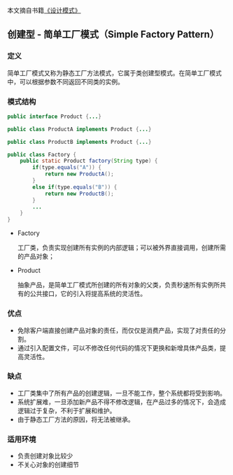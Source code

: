 本文摘自书籍[《设计模式》](https://www.amazon.cn/dp/B005XUK0DE/ref=sr_1_1?s=books&ie=UTF8&qid=1525848051&sr=1-1&keywords=%E8%AE%BE%E8%AE%A1%E6%A8%A1%E5%BC%8F+%E5%88%98%E4%BC%9F)

## 创建型 - 简单工厂模式（Simple Factory Pattern）

### 定义	

​	简单工厂模式又称为静态工厂方法模式，它属于类创建型模式。在简单工厂模式中，可以根据参数不同返回不同类的实例。

### 模式结构

```java
public interface Product {...}

public class ProductA implements Product {...}

public class ProductB implements Product {...}

public class Factory {
    public static Product factory(String type) {
        if(type.equals("A")) {
            return new ProductA();
        }
        else if(type.equals("B")) {
            return new ProductB();
        }
        ...
    }
}
```

- Factory

  工厂类，负责实现创建所有实例的内部逻辑；可以被外界直接调用，创建所需的产品对象；

- Product

  抽象产品，是简单工厂模式所创建的所有对象的父类，负责秒速所有实例所共有的公共接口，它的引入将提高系统的灵活性。

### 优点

- 免除客户端直接创建产品对象的责任，而仅仅是消费产品，实现了对责任的分割。
- 通过引入配置文件，可以不修改任何代码的情况下更换和新增具体产品类，提高灵活性。

### 缺点

- 工厂类集中了所有产品的创建逻辑，一旦不能工作，整个系统都将受到影响。
- 系统扩展难，一旦添加新产品不得不修改逻辑，在产品过多的情况下，会造成逻辑过于复杂，不利于扩展和维护。
- 由于静态工厂方法的原因，将无法被继承。

### 适用环境

- 负责创建对象比较少
- 不关心对象的创建细节